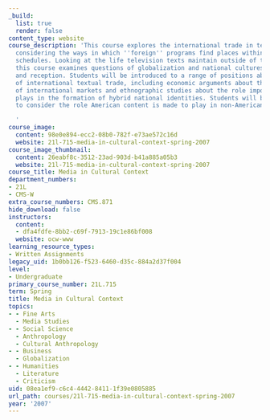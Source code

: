 ```yaml
---
_build:
  list: true
  render: false
content_type: website
course_description: 'This course explores the international trade in television text,
  considering the ways in which ''foreign'' programs find places within ''domestic''
  schedules. Looking at the life television texts maintain outside of their home market,
  this course examines questions of globalization and national cultures of production
  and reception. Students will be introduced to a range of positions about the nature
  of international textual trade, including economic arguments about the structuring
  of international markets and ethnographic studies about the role imported content
  plays in the formation of hybrid national identities. Students will be encouraged
  to consider the role American content is made to play in non-American markets.

  '
course_image:
  content: 98e0e894-ecc2-08b0-782f-e73ae572c16d
  website: 21l-715-media-in-cultural-context-spring-2007
course_image_thumbnail:
  content: 26eabf8c-3512-23ad-903d-b41a885a05b3
  website: 21l-715-media-in-cultural-context-spring-2007
course_title: Media in Cultural Context
department_numbers:
- 21L
- CMS-W
extra_course_numbers: CMS.871
hide_download: false
instructors:
  content:
  - dfa4fdfe-8bb2-c69f-7913-19c1e86bf008
  website: ocw-www
learning_resource_types:
- Written Assignments
legacy_uid: 1b0bb126-f523-6460-d35c-884a2d37f004
level:
- Undergraduate
primary_course_number: 21L.715
term: Spring
title: Media in Cultural Context
topics:
- - Fine Arts
  - Media Studies
- - Social Science
  - Anthropology
  - Cultural Anthropology
- - Business
  - Globalization
- - Humanities
  - Literature
  - Criticism
uid: 08ea1ef9-c6c4-4442-8411-1f39e0805885
url_path: courses/21l-715-media-in-cultural-context-spring-2007
year: '2007'
---
```

